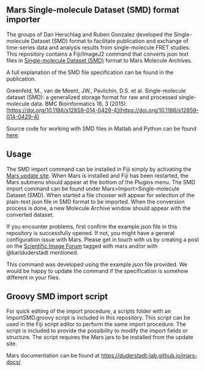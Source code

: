 ## Mars Single-molecule Dataset (SMD) format importer

The groups of Dan Herschlag and Ruben Gonzalez developed the Single-molecule Dataset (SMD) format to facilitate publication and exchange of time-series data and analysis results from single-molecule FRET studies. This repository contains a Fiji/ImageJ2 command that converts json text files in [Single-molecule Dataset (SMD)](https://smdata.github.io) format to Mars Molecule Archives.

A full explanation of the SMD file specification can be found in the publication.

Greenfeld, M., van de Meent, JW., Pavlichin, D.S. et al. Single-molecule dataset (SMD): a generalized storage format for raw and processed single-molecule data. BMC Bioinformatics 16, 3 (2015). [https://doi.org/10.1186/s12859-014-0429-4](https://doi.org/10.1186/s12859-014-0429-4)

Source code for working with SMD files in Matlab and Python can be found [here](https://github.com/smdata).

## Usage

The SMD import command can be installed in Fiji simply by activating the [Mars update site](https://duderstadt-lab.github.io/mars-docs/install/). When Mars is installed and Fiji has been restarted, the Mars submenu should appear at the bottom of the Plugins menu. The SMD import command can be found under Mars>Import>Single-molecule Dataset (SMD). When started a file chooser will appear for selection of the plain-text json file in SMD format to be imported. When the conversion process is done, a new Molecule Archive window should appear with the converted dataset.

If you encounter problems, first confirm the example.json file in this repository is successfully opened. If not, you might have a general configuration issue with Mars. Please get in touch with us by creating a post on the [Scientific Image Forum](https://forum.image.sc/) tagged with mars and/or with @karlduderstadt mentioned.

This command was developed using the example.json file provided. We would be happy to update the command if the specification is somehow different in your files.

## Groovy SMD import script

For quick editing of the import procedure, a scripts folder with an ImportSMD.groovy script is included in this repository. This script can be used in the Fiji script editor to perform the same import procedure. The script is included to provide the possibility to modify the import fields or structure. The script requires the Mars jars to be installed from the update site.

Mars documentation can be found at https://duderstadt-lab.github.io/mars-docs/

